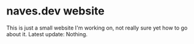 # naves.dev website
This is just a small website I'm working on, not really sure yet how to go about it.
Latest update: Nothing.
